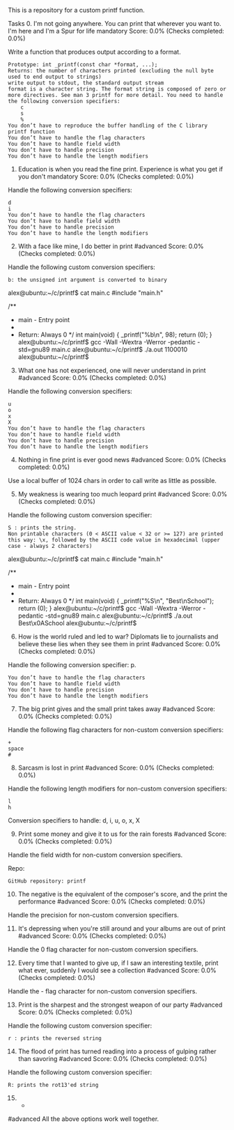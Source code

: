 This is a repository for a custom printf function.

Tasks
0. I'm not going anywhere. You can print that wherever you want to. I'm here and I'm a Spur for life
mandatory
Score: 0.0% (Checks completed: 0.0%)

Write a function that produces output according to a format.

    Prototype: int _printf(const char *format, ...);
    Returns: the number of characters printed (excluding the null byte used to end output to strings)
    write output to stdout, the standard output stream
    format is a character string. The format string is composed of zero or more directives. See man 3 printf for more detail. You need to handle the following conversion specifiers:
        c
        s
        %
    You don’t have to reproduce the buffer handling of the C library printf function
    You don’t have to handle the flag characters
    You don’t have to handle field width
    You don’t have to handle precision
    You don’t have to handle the length modifiers


1. Education is when you read the fine print. Experience is what you get if you don't
mandatory
Score: 0.0% (Checks completed: 0.0%)

Handle the following conversion specifiers:

    d
    i
    You don’t have to handle the flag characters
    You don’t have to handle field width
    You don’t have to handle precision
    You don’t have to handle the length modifiers


2. With a face like mine, I do better in print
#advanced
Score: 0.0% (Checks completed: 0.0%)

Handle the following custom conversion specifiers:

    b: the unsigned int argument is converted to binary

alex@ubuntu:~/c/printf$ cat main.c
#include "main.h"

/**
 * main - Entry point
 *
 * Return: Always 0
 */
int main(void)
{
    _printf("%b\n", 98);
    return (0);
}
alex@ubuntu:~/c/printf$ gcc -Wall -Wextra -Werror -pedantic -std=gnu89 main.c
alex@ubuntu:~/c/printf$ ./a.out
1100010
alex@ubuntu:~/c/printf$


3. What one has not experienced, one will never understand in print
#advanced
Score: 0.0% (Checks completed: 0.0%)

Handle the following conversion specifiers:

    u
    o
    x
    X
    You don’t have to handle the flag characters
    You don’t have to handle field width
    You don’t have to handle precision
    You don’t have to handle the length modifiers


4. Nothing in fine print is ever good news
#advanced
Score: 0.0% (Checks completed: 0.0%)

Use a local buffer of 1024 chars in order to call write as little as possible.


5. My weakness is wearing too much leopard print
#advanced
Score: 0.0% (Checks completed: 0.0%)

Handle the following custom conversion specifier:

    S : prints the string.
    Non printable characters (0 < ASCII value < 32 or >= 127) are printed this way: \x, followed by the ASCII code value in hexadecimal (upper case - always 2 characters)

alex@ubuntu:~/c/printf$ cat main.c
#include "main.h"

/**
 * main - Entry point
 *
 * Return: Always 0
 */
int main(void)
{
    _printf("%S\n", "Best\nSchool");
    return (0);
}
alex@ubuntu:~/c/printf$ gcc -Wall -Wextra -Werror -pedantic -std=gnu89 main.c
alex@ubuntu:~/c/printf$ ./a.out
Best\x0ASchool
alex@ubuntu:~/c/printf$


6. How is the world ruled and led to war? Diplomats lie to journalists and believe these lies when they see them in print
#advanced
Score: 0.0% (Checks completed: 0.0%)

Handle the following conversion specifier: p.

    You don’t have to handle the flag characters
    You don’t have to handle field width
    You don’t have to handle precision
    You don’t have to handle the length modifiers


7. The big print gives and the small print takes away
#advanced
Score: 0.0% (Checks completed: 0.0%)

Handle the following flag characters for non-custom conversion specifiers:

    +
    space
    #


8. Sarcasm is lost in print
#advanced
Score: 0.0% (Checks completed: 0.0%)

Handle the following length modifiers for non-custom conversion specifiers:

    l
    h

Conversion specifiers to handle: d, i, u, o, x, X

9. Print some money and give it to us for the rain forests
#advanced
Score: 0.0% (Checks completed: 0.0%)

Handle the field width for non-custom conversion specifiers.

Repo:

    GitHub repository: printf


10. The negative is the equivalent of the composer's score, and the print the performance
#advanced
Score: 0.0% (Checks completed: 0.0%)

Handle the precision for non-custom conversion specifiers.

11. It's depressing when you're still around and your albums are out of print
#advanced
Score: 0.0% (Checks completed: 0.0%)

Handle the 0 flag character for non-custom conversion specifiers.

12. Every time that I wanted to give up, if I saw an interesting textile, print what ever, suddenly I would see a collection
#advanced
Score: 0.0% (Checks completed: 0.0%)

Handle the - flag character for non-custom conversion specifiers.

13. Print is the sharpest and the strongest weapon of our party
#advanced
Score: 0.0% (Checks completed: 0.0%)

Handle the following custom conversion specifier:

    r : prints the reversed string


14. The flood of print has turned reading into a process of gulping rather than savoring
#advanced
Score: 0.0% (Checks completed: 0.0%)

Handle the following custom conversion specifier:

    R: prints the rot13'ed string


15. *
#advanced
All the above options work well together.
